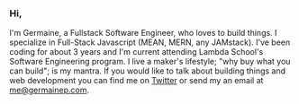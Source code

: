 ### Hi,

I'm Germaine, a Fullstack Software Engineer, who loves to build things. I specialize in Full-Stack Javascript (MEAN, MERN, any JAMstack).
I've been coding for about 3 years and I'm current attending Lambda School's Software Engineering program.
I live a maker's lifestyle; "why buy what you can build"; is my mantra.
If you would like to talk about building things and web development you can find me on [Twitter](https://twitter.com/G_as_in_Genius)
or send my an email at me@germainep.com.

<!--
**germainep/germainep** is a ✨ _special_ ✨ repository because its `README.md` (this file) appears on your GitHub profile.

Here are some ideas to get you started:

- 🔭 I’m currently working on ...
- 🌱 I’m currently learning ...
- 👯 I’m looking to collaborate on ...
- 🤔 I’m looking for help with ...
- 💬 Ask me about ...
- 📫 How to reach me: ...
- 😄 Pronouns: ...
- ⚡ Fun fact: ...
-->
